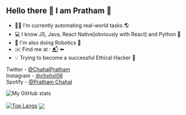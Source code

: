 ## Hello there 👋 I am Pratham 🤠

- 👨‍💻 I’m currently automating real-world tasks 🌎
- 💻 I know JS, Java, React Native[obviously with React] and Python 🐍
- 🔌 I'm also doing Robotics 🤖
- ✉️ Find me at : [📬](mailto:prathamchahal@gmail.com) ⬅️
- 💡 Trying to become a successful Ethical Hacker 👾

Twitter - [@ChahalPratham](https://twitter.com/ChahalPratham)
<br/>
Instagram - [@chxhxl06](https://www.instagram.com/chxhxl_06/)
<br/>
Spotify - [@Pratham Chahal](https://open.spotify.com/user/zq4cvtlej38cg0cvmztf9wayq)

![My GitHub stats](https://github-readme-stats.vercel.app/api?username=Prathamveer&theme=tokyonight&show_icons=true)
<br/>
<br/>
[![Top Langs](https://github-readme-stats.vercel.app/api/top-langs/?username=anuraghazra&langs_count=10&theme=tokyonight&hide=objective-c,GLSL,rust,Assembly&layout=compact)](https://github.com/anuraghazra/github-readme-stats)
<a href="www.tanishqsinghanands.live">
  <img align="center" src="https://github-profile-summary-cards.vercel.app/api/cards/profile-details?username=Prathamveer&theme=github_dark" />
</a>

